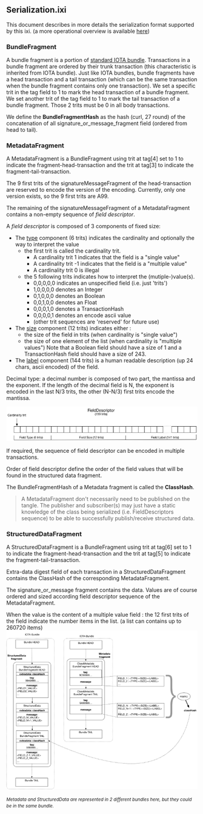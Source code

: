 ## Serialization.ixi

This document describes in more details the serialization format supported by this ixi.
(a more operational overview is available [here](readme.md))

### BundleFragment

A bundle fragment is a portion of [standard IOTA bundle](https://docs.iota.org/docs/getting-started/0.1/introduction/what-is-a-bundle). 
Transactions in a bundle fragment are ordered by their trunk transaction (this characteristic is inherited from IOTA bundle). 
Just like IOTA bundles, bundle fragments have a head transaction and a tail transaction (which can be the same transaction when the bundle fragment contains only one transaction). 
We set a specific trit in the tag field to 1 to mark the head transaction of a bundle fragment. 
We set another trit of the tag field to 1 to mark the tail transaction of a bundle fragment. Those 2 trits must be 0 in all body transactions.

We define the **BundleFragmentHash** as the hash (curl, 27 round) of the concatenation of all signature_or_message_fragment field (ordered from head to tail).

### MetadataFragment

A MetadataFragment is a BundleFragment using trit at tag[4] set to 1 to indicate the fragment-head-transaction and 
the trit at tag[3] to indicate the fragment-tail-transaction. 

The 9 first trits of the signatureMessageFragment of the head-transaction are reserved to encode the version of the encoding. Currently, only one version exists, so the 9 first trits are A99.

The remaining of the signatureMessageFragment of a MetadataFragment contains a non-empty sequence of *field descriptor*.


A *field descriptor* is composed of 3 components of fixed size:

- The <u>type</u> component (6 trits) indicates the cardinality and optionally the way to interpret the value  
    - the first trit is called the cardinality trit. 
        - A cardinality trit 1 indicates that the field is a "single value" 
        - A cardinality trit -1 indicates that the field is a "multiple value" 
        - A cardinality trit 0 is illegal 
    - the 5 following trits indicates how to interpret the (mutiple-)value(s).
        - 0,0,0,0,0 indicates an unspecified field (i.e. just 'trits')
        - 1,0,0,0,0 denotes an Integer 
        - 0,1,0,0,0 denotes an Boolean 
        - 0,0,1,0,0 denotes an Float 
        - 0,0,0,1,0 denotes a TransactionHash 
        - 0,0,0,0,1 denotes an encode ascii value 
        - (other trit sequences are 'reserved' for future use)
- The <u>size</u> component (12 trits) indicates either :
    - the size of the field in trits (when cardinality is "single value")
    - the size of one element of the list (when cardinality is "multiple values")
    Note that a Boolean field should have a size of 1 and a TransactionHash field should have a size of 243.
- The <u>label</u> component (144 trits) is a human readable description  (up 24 chars, ascii encoded) of the field.

Decimal type: a decimal number is composed of two part, the mantissa and the exponent. 
If the length of the decimal field is N, the exponent is encoded in the last N/3 trits, 
the other (N-N/3) first trits encode the mantissa.

![descriptor](docs/descriptor.png)

If required, the sequence of field descriptor can be encoded in multiple transactions.

Order of field descriptor define the order of the field values that will be found in the structured data fragment.

The BundleFragmentHash of a Metadata fragment is called the **ClassHash**.

> A MetadataFragment don't necessarily need to be published on the tangle. The publisher and subscriber(s) may just have 
a static knowledge of the class being serialized (i.e. FieldDescriptors sequence) to be able to successfully 
publish/receive structured data. 

### StructuredDataFragment

A StructuredDataFragment is a BundleFragment using trit at tag[6] set to 1 to indicate the fragment-head-transaction 
and the trit at tag[5] to indicate the fragment-tail-transaction. 

Extra-data digest field of each transaction in a StructuredDataFragment contains the 
ClassHash of the corresponding MetadataFragment.

The signature_or_message fragment contains the data. Values are of course ordered and sized 
according field descriptor sequence of the MetadataFragment.

When the value is the content of a multiple value field : the 12 first trits of the field indicate the number items 
in the list. (a list can contains up to 260720 items)
![bundles](docs/serialization.png)

<small>*Metadata and StructuredData are represented in 2 different bundles here, but they could be in the same bundle.*</small>
